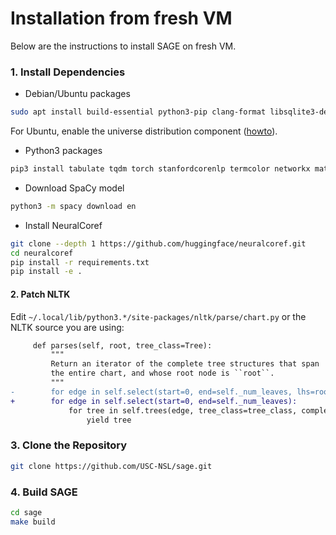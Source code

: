 # Installation from fresh VM
Below are the instructions to install SAGE on fresh VM.

### 1. Install Dependencies
- Debian/Ubuntu packages
``` sh
sudo apt install build-essential python3-pip clang-format libsqlite3-dev libpcap-dev libnetfilter-queue-dev git
```
For Ubuntu, enable the universe distribution component ([howto](https://askubuntu.com/questions/1254309/not-installing-pip-on-ubuntu-20-04)).

- Python3 packages
``` sh
pip3 install tabulate tqdm torch stanfordcorenlp termcolor networkx matplotlib pydot nltk "spacy >=2.2,<3"
```

- Download SpaCy model
``` sh
python3 -m spacy download en
```

- Install NeuralCoref
```sh
git clone --depth 1 https://github.com/huggingface/neuralcoref.git
cd neuralcoref
pip install -r requirements.txt
pip install -e .
```
#### 2. Patch NLTK
Edit `~/.local/lib/python3.*/site-packages/nltk/parse/chart.py` or the NLTK source you are using:

```diff
     def parses(self, root, tree_class=Tree):
         """
         Return an iterator of the complete tree structures that span
         the entire chart, and whose root node is ``root``.
         """
-        for edge in self.select(start=0, end=self._num_leaves, lhs=root):
+        for edge in self.select(start=0, end=self._num_leaves):
             for tree in self.trees(edge, tree_class=tree_class, complete=True):
                 yield tree
```

### 3. Clone the Repository

```sh
git clone https://github.com/USC-NSL/sage.git
```

### 4. Build SAGE
```sh
cd sage
make build
```
